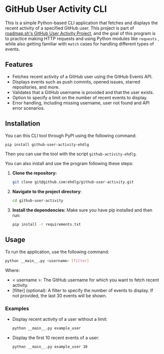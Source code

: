 # GitHub User Activity CLI

This is a simple Python-based CLI application that fetches and displays the recent activity
of a specified GitHub user. This project is part of
[roadmap.sh's GitHub User Activity Project](https://roadmap.sh/projects/github-user-activity),
and the goal of this program is to practice making HTTP requests and using Python modules like
`requests` , while also getting familiar with `match` cases for handling different types of events.

## Features

- Fetches recent activity of a GitHub user using the GitHub Events API.
- Displays events such as push commits, opened issues, starred repositories, and more.
- Validates that a GitHub username is provided and that the user exists.
- Option to specify a limit on the number of recent events to display.
- Error handling, including missing username, user not found and API error scenarios.

## Installation

You can this CLI tool through PyPI using the following command:

```bash
pip install github-user-activity-ehdlg
```

Then you can use the tool with the script `github-activity-ehdlg`.

You can also install and use the program following these steps:

1. **Clone the repository:**

   ```bash
   git clone git@github.com:ehdlg/github-user-activity.git
   ```

2. **Navigate to the project directory**:

   ```bash
   cd github-user-activity
   ```

3. **Install the dependencies:**
   Make sure you have pip installed and then run:
   ```bash
   pip install -r requirements.txt
   ```

## Usage

To run the application, use the following command:

```bash
python __main__.py <username> [filter]
```

Where:

- < username >: The GitHub username for which you want to fetch recent activity.
- [filter] (optional): A filter to specify the number of events to display. If not provided, the last 30 events will be shown.

### Examples

- Display recent activity of a user without a limit:

  ```bash
  python __main__.py example_user
  ```

- Display the first 10 recent events of a user:

  ```bash
  python __main__.py example_user 10
  ```
